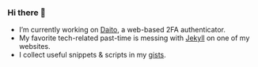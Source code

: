 ### Hi there 👋

- I’m currently working on [Daito](https://www.daito.io/), a web-based 2FA authenticator.
- My favorite tech-related past-time is messing with [Jekyll](https://jekyllrb.com/) on one of my websites.
- I collect useful snippets & scripts in my [gists](https://gist.github.com/jansroka/public).
